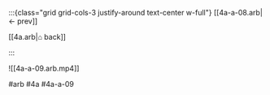 :::{class="grid grid-cols-3 justify-around text-center w-full"}
[[4a-a-08.arb|← prev]]

[[4a.arb|⌂ back]]

<span/>

:::

![[4a-a-09.arb.mp4]]

#arb #4a #4a-a-09

